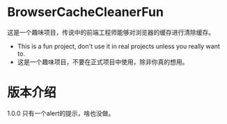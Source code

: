 # BrowserCacheCleanerFun
这是一个趣味项目，传说中的前端工程师能够对浏览器的缓存进行清除缓存。

 - This is a fun project, don't use it in real projects unless you really want to.
 - 这是一个趣味项目，不要在正式项目中使用，除非你真的想用。

# 版本介绍
1.0.0     只有一个alert的提示，啥也没做。
